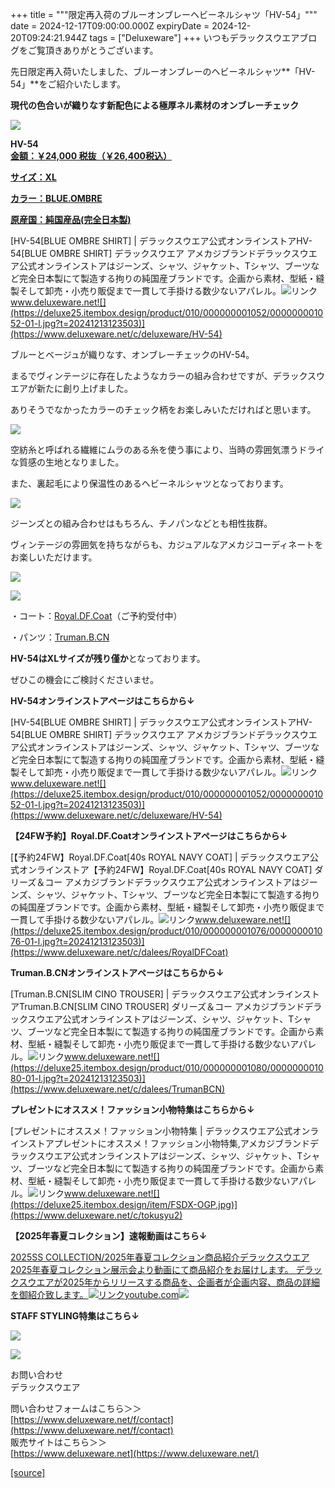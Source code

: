 +++
title = """限定再入荷のブルーオンブレーヘビーネルシャツ「HV-54」"""
date = 2024-12-17T09:00:00.000Z
expiryDate = 2024-12-20T09:24:21.944Z
tags = ["Deluxeware"]
+++
いつもデラックスウエアブログをご覧頂きありがとうございます。

先日限定再入荷いたしました、ブルーオンブレーのヘビーネルシャツ**「HV-54」**をご紹介いたします。

**現代の色合いが織りなす新配色による極厚ネル素材のオンブレーチェック**

[![](https://stat.ameba.jp/user_images/20241206/10/deluxeware/e6/c1/j/o0800080015518278498.jpg)](https://stat.ameba.jp/user_images/20241206/10/deluxeware/e6/c1/j/o0800080015518278498.jpg)

**HV-54**  
**[金額：￥24,000 税抜（￥26,400税込）](https://www.deluxeware.net/c/deluxeware/HV-54)**

**[サイズ：XL](https://www.deluxeware.net/c/deluxeware/HV-54)**

**[カラー：BLUE.OMBRE](https://www.deluxeware.net/c/deluxeware/HV-54)**

**[原産国：純国産品(完全日本製)](https://www.deluxeware.net/c/deluxeware/HV-54)**

[HV-54\[BLUE OMBRE SHIRT\] | デラックスウエア公式オンラインストアHV-54\[BLUE OMBRE SHIRT\] デラックスウエア アメカジブランドデラックスウエア公式オンラインストアはジーンズ、シャツ、ジャケット、Tシャツ、ブーツなど完全日本製にて製造する拘りの純国産ブランドです。企画から素材、型紙・縫製そして卸売・小売り販促まで一貫して手掛ける数少ないアパレル。![リンク](https://c.stat100.ameba.jp/ameblo/symbols/v3.20.0/svg/gray/editor_link.svg)www.deluxeware.net![](https://deluxe25.itembox.design/product/010/000000001052/000000001052-01-l.jpg?t=20241213123503)](https://www.deluxeware.net/c/deluxeware/HV-54)

ブルーとベージュが織りなす、オンブレーチェックのHV-54。

まるでヴィンテージに存在したようなカラーの組み合わせですが、デラックスウエアが新たに創り上げました。

ありそうでなかったカラーのチェック柄をお楽しみいただければと思います。

[![](https://stat.ameba.jp/user_images/20241009/12/deluxeware/33/af/j/o0800080015495808883.jpg)](https://stat.ameba.jp/user_images/20241009/12/deluxeware/33/af/j/o0800080015495808883.jpg)

空紡糸と呼ばれる繊維にムラのある糸を使う事により、当時の雰囲気漂うドライな質感の生地となりました。

また、裏起毛により保温性のあるヘビーネルシャツとなっております。

[![](https://stat.ameba.jp/user_images/20241009/12/deluxeware/e6/23/j/o0800080015495808884.jpg)](https://stat.ameba.jp/user_images/20241009/12/deluxeware/e6/23/j/o0800080015495808884.jpg)

ジーンズとの組み合わせはもちろん、チノパンなどとも相性抜群。

ヴィンテージの雰囲気を持ちながらも、カジュアルなアメカジコーディネートをお楽しいただけます。

[![](https://stat.ameba.jp/user_images/20241009/13/deluxeware/2f/dc/j/o0800080015495838005.jpg)](https://stat.ameba.jp/user_images/20241009/13/deluxeware/2f/dc/j/o0800080015495838005.jpg)

[![](https://stat.ameba.jp/user_images/20241209/14/deluxeware/39/5a/j/o0800100015519565581.jpg)](https://stat.ameba.jp/user_images/20241209/14/deluxeware/39/5a/j/o0800100015519565581.jpg)

・コート：[Royal.DF.Coat](https://www.deluxeware.net/c/dalees/RoyalDFCoat)（ご予約受付中）

・パンツ：[Truman.B.CN](https://www.deluxeware.net/c/dalees/TrumanBCN)

**HV-54はXLサイズが残り僅か**となっております。

ぜひこの機会にご検討くださいませ。

**HV-54オンラインストアページはこちらから↓**

[HV-54\[BLUE OMBRE SHIRT\] | デラックスウエア公式オンラインストアHV-54\[BLUE OMBRE SHIRT\] デラックスウエア アメカジブランドデラックスウエア公式オンラインストアはジーンズ、シャツ、ジャケット、Tシャツ、ブーツなど完全日本製にて製造する拘りの純国産ブランドです。企画から素材、型紙・縫製そして卸売・小売り販促まで一貫して手掛ける数少ないアパレル。![リンク](https://c.stat100.ameba.jp/ameblo/symbols/v3.20.0/svg/gray/editor_link.svg)www.deluxeware.net![](https://deluxe25.itembox.design/product/010/000000001052/000000001052-01-l.jpg?t=20241213123503)](https://www.deluxeware.net/c/deluxeware/HV-54)

**【24FW予約】Royal.DF.Coatオンラインストアページはこちらから↓**

[【予約24FW】Royal.DF.Coat\[40s ROYAL NAVY COAT\] | デラックスウエア公式オンラインストア【予約24FW】Royal.DF.Coat\[40s ROYAL NAVY COAT\] ダリーズ＆コー アメカジブランドデラックスウエア公式オンラインストアはジーンズ、シャツ、ジャケット、Tシャツ、ブーツなど完全日本製にて製造する拘りの純国産ブランドです。企画から素材、型紙・縫製そして卸売・小売り販促まで一貫して手掛ける数少ないアパレル。![リンク](https://c.stat100.ameba.jp/ameblo/symbols/v3.20.0/svg/gray/editor_link.svg)www.deluxeware.net![](https://deluxe25.itembox.design/product/010/000000001076/000000001076-01-l.jpg?t=20241213123503)](https://www.deluxeware.net/c/dalees/RoyalDFCoat)

**Truman.B.CNオンラインストアページはこちらから↓**

[Truman.B.CN\[SLIM CINO TROUSER\] | デラックスウエア公式オンラインストアTruman.B.CN\[SLIM CINO TROUSER\] ダリーズ＆コー アメカジブランドデラックスウエア公式オンラインストアはジーンズ、シャツ、ジャケット、Tシャツ、ブーツなど完全日本製にて製造する拘りの純国産ブランドです。企画から素材、型紙・縫製そして卸売・小売り販促まで一貫して手掛ける数少ないアパレル。![リンク](https://c.stat100.ameba.jp/ameblo/symbols/v3.20.0/svg/gray/editor_link.svg)www.deluxeware.net![](https://deluxe25.itembox.design/product/010/000000001080/000000001080-01-l.jpg?t=20241213123503)](https://www.deluxeware.net/c/dalees/TrumanBCN)

**プレゼントにオススメ！ファッション小物特集はこちらから↓**

[プレゼントにオススメ！ファッション小物特集 | デラックスウエア公式オンラインストアプレゼントにオススメ！ファッション小物特集,アメカジブランドデラックスウエア公式オンラインストアはジーンズ、シャツ、ジャケット、Tシャツ、ブーツなど完全日本製にて製造する拘りの純国産ブランドです。企画から素材、型紙・縫製そして卸売・小売り販促まで一貫して手掛ける数少ないアパレル。![リンク](https://c.stat100.ameba.jp/ameblo/symbols/v3.20.0/svg/gray/editor_link.svg)www.deluxeware.net![](https://deluxe25.itembox.design/item/FSDX-OGP.jpg)](https://www.deluxeware.net/c/tokusyu2)

**【2025年春夏コレクション】速報動画はこちら↓**

[2025SS COLLECTION/2025年春夏コレクション商品紹介デラックスウエア2025年春夏コレクション展示会より動画にて商品紹介をお届けします。 デラックスウエアが2025年からリリースする商品を、企画者が企画内容、商品の詳細を御紹介致します。![リンク](https://c.stat100.ameba.jp/ameblo/symbols/v3.20.0/svg/gray/editor_link.svg)youtube.com![](https://i.ytimg.com/vi/A71qJSd2lh4/hqdefault.jpg?sqp=-oaymwEXCOADEI4CSFryq4qpAwkIARUAAIhCGAE=&rs=AOn4CLAjvDtZHCLmch_wfz5qqtOMUoi28A&days_since_epoch=20074)](https://youtube.com/playlist?list=PLmcuUjZ67rhnclr762_W-zDg7FyyrNvqF&si=oJfIquhiRftNYKYD)

**STAFF STYLING特集はこちら↓**

[![](https://stat.ameba.jp/user_images/20241205/11/deluxeware/42/a2/j/o1200050015517935293.jpg?caw=800)](https://www.deluxeware.net/f/styling)

[![](https://stat.ameba.jp/user_images/20240315/15/deluxeware/04/7f/j/o0800026015413271803.jpg?caw=800)](https://www.instagram.com/deluxeware/?hl=ja)

お問い合わせ  
デラックスウエア

問い合わせフォームはこちら＞＞  
[https://www.deluxeware.net/f/contact](https://www.deluxeware.net/f/contact)  
販売サイトはこちら＞＞  
[https://www.deluxeware.net](https://www.deluxeware.net/)

[[source]](https://ameblo.jp/deluxeware/entry-12878963310.html)
